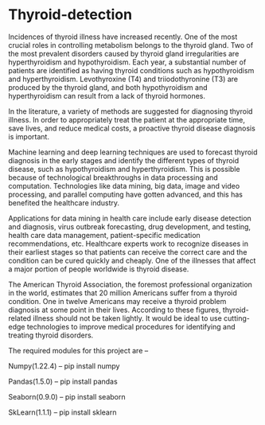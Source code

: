 # Thyroid-detection

Incidences of thyroid illness have increased recently. One of the most crucial roles in controlling metabolism belongs to the thyroid gland. Two of the most prevalent disorders caused by thyroid gland irregularities are hyperthyroidism and hypothyroidism. Each year, a substantial number of patients are identified as having thyroid conditions such as hypothyroidism and hyperthyroidism. Levothyroxine (T4) and triiodothyronine (T3) are produced by the thyroid gland, and both hypothyroidism and hyperthyroidism can result from a lack of thyroid hormones.

In the literature, a variety of methods are suggested for diagnosing thyroid illness. In order to appropriately treat the patient at the appropriate time, save lives, and reduce medical costs, a proactive thyroid disease diagnosis is important.

Machine learning and deep learning techniques are used to forecast thyroid diagnosis in the early stages and identify the different types of thyroid disease, such as hypothyroidism and hyperthyroidism. This is possible because of technological breakthroughs in data processing and computation. Technologies like data mining, big data, image and video processing, and parallel computing have gotten advanced, and this has benefited the healthcare industry.

Applications for data mining in health care include early disease detection and diagnosis, virus outbreak forecasting, drug development, and testing, health care data management, patient-specific medication recommendations, etc. Healthcare experts work to recognize diseases in their earliest stages so that patients can receive the correct care and the condition can be cured quickly and cheaply. One of the illnesses that affect a major portion of people worldwide is thyroid disease.

The American Thyroid Association, the foremost professional organization in the world, estimates that 20 million Americans suffer from a thyroid condition. One in twelve Americans may receive a thyroid problem diagnosis at some point in their lives. According to these figures, thyroid-related illness should not be taken lightly. It would be ideal to use cutting-edge technologies to improve medical procedures for identifying and treating thyroid disorders.

The required modules for this project are –

Numpy(1.22.4) – pip install numpy

Pandas(1.5.0) – pip install pandas

Seaborn(0.9.0) – pip install seaborn

SkLearn(1.1.1) – pip install sklearn

